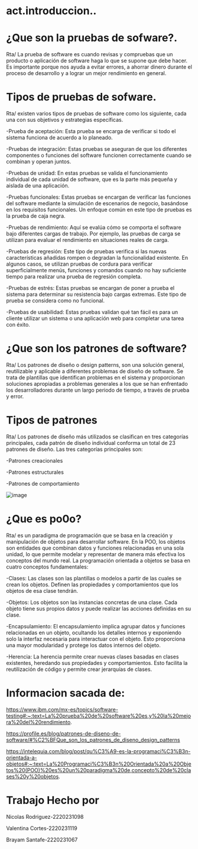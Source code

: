 # act.introduccion..
# ¿Que son la pruebas de sofware?.
Rta/ La prueba de software es cuando revisas y compruebas que un producto o aplicación de software haga lo que se supone que debe hacer. Es importante porque nos ayuda a evitar errores, a ahorrar dinero durante el proceso de desarrollo y a lograr un mejor rendimiento en general.
# Tipos de pruebas de sofware.
Rta/ existen varios tipos de pruebas de software como los siguiente, cada una con sus objetivos y estrategias específicas. 

-Prueba de aceptación: Esta prueba se encarga de verificar si todo el sistema funciona de acuerdo a lo planeado.

-Pruebas de integración: Estas pruebas se aseguran de que los diferentes componentes o funciones del software funcionen correctamente cuando se combinan y operan juntos.

-Pruebas de unidad: En estas pruebas se valida el funcionamiento individual de cada unidad de software, que es la parte más pequeña y aislada de una aplicación.

-Pruebas funcionales: Estas pruebas se encargan de verificar las funciones del software mediante la simulación de escenarios de negocio, basándose en los requisitos funcionales. Un enfoque común en este tipo de pruebas es la prueba de caja negra.

-Pruebas de rendimiento: Aquí se evalúa cómo se comporta el software bajo diferentes cargas de trabajo. Por ejemplo, las pruebas de carga se utilizan para evaluar el rendimiento en situaciones reales de carga.

-Pruebas de regresión: Este tipo de pruebas verifica si las nuevas características añadidas rompen o degradan la funcionalidad existente. En algunos casos, se utilizan pruebas de cordura para verificar superficialmente menús, funciones y comandos cuando no hay suficiente tiempo para realizar una prueba de regresión completa.

-Pruebas de estrés: Estas pruebas se encargan de poner a prueba el sistema para determinar su resistencia bajo cargas extremas. Este tipo de prueba se considera como no funcional.

-Pruebas de usabilidad: Estas pruebas validan qué tan fácil es para un cliente utilizar un sistema o una aplicación web para completar una tarea con éxito.
# ¿Que son los patrones de software?
Rta/ Los patrones de diseño o design patterns, son una solución general, reutilizable y aplicable a diferentes problemas de diseño de software. Se trata de plantillas que identifican problemas en el sistema y proporcionan soluciones apropiadas a problemas generales a los que se han enfrentado los desarrolladores durante un largo periodo de tiempo, a través de prueba y error.
# Tipos de patrones
Rta/ Los patrones de diseño más utilizados se clasifican en tres categorías principales, cada patrón de diseño individual conforma un total de 23 patrones de diseño. Las tres categorías principales son:

-Patrones creacionales

-Patrones estructurales

-Patrones de comportamiento

![image](https://github.com/bray0829/act.introduccion../assets/130944215/8c86d6c0-e547-4a3f-ba66-88100dc45918)

# ¿Que es po0o?
Rta/  es un paradigma de programación que se basa en la creación y manipulación de objetos para desarrollar software. En la POO, los objetos son entidades que combinan datos y funciones relacionadas en una sola unidad, lo que permite modelar y representar de manera más efectiva los conceptos del mundo real.
La programación orientada a objetos se basa en cuatro conceptos fundamentales:

-Clases: Las clases son las plantillas o modelos a partir de las cuales se crean los objetos. Definen las propiedades y comportamientos que los objetos de esa clase tendrán.

-Objetos: Los objetos son las instancias concretas de una clase. Cada objeto tiene sus propios datos y puede realizar las acciones definidas en su clase.

-Encapsulamiento: El encapsulamiento implica agrupar datos y funciones relacionadas en un objeto, ocultando los detalles internos y exponiendo solo la interfaz necesaria para interactuar con el objeto. Esto proporciona una mayor modularidad y protege los datos internos del objeto.

-Herencia: La herencia permite crear nuevas clases basadas en clases existentes, heredando sus propiedades y comportamientos. Esto facilita la reutilización de código y permite crear jerarquías de clases.

# Informacion sacada de:
https://www.ibm.com/mx-es/topics/software-testing#:~:text=La%20prueba%20de%20software%20es,y%20la%20mejora%20del%20rendimiento.

https://profile.es/blog/patrones-de-diseno-de-software/#%C2%BFQue_son_los_patrones_de_diseno_design_patterns

https://intelequia.com/blog/post/qu%C3%A9-es-la-programaci%C3%B3n-orientada-a-objetos#:~:text=La%20Programaci%C3%B3n%20Orientada%20a%20Objetos%20(POO)%20es%20un%20paradigma%20de,concepto%20de%20clases%20y%20objetos.

# Trabajo Hecho por 
Nicolas Rodriguez-2220231098

Valentina Cortes-2220231119

Brayam Santafe-2220231067
